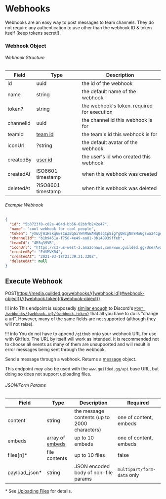 # Webhooks

Webhooks are an easy way to post messages to team channels. They do not require any authentication to use other than the webhook ID & token itself (keep tokens secret!).

### Webhook Object

###### Webhook Structure

| Field      | Type                                   | Description                                 |
|------------|----------------------------------------|---------------------------------------------|
| id         | uuid                                   | the id of the webhook                       |
| name       | string                                 | the default name of the webhook             |
| token?     | string                                 | the webhook's token. required for execution |
| channelId  | uuid                                   | the channel id this webhook is for          |
| teamId     | [team id](/resources/team#team-object) | the team's id this webhook is for           |
| iconUrl    | ?string                                | the default avatar of the webhook           |
| createdBy  | [user id](/resources/user#user-object) | the user's id who created this webhook      |
| createdAt  | ISO8601 timestamp                      | when this webhook was created               |
| deletedAt  | ?ISO8601 timestamp                     | when this webhook was deleted               |

###### Example Webhook

```json
{
  "id": "5b3723f8-c82e-404d-bb56-02bbfb242e47",
  "name": "cool webhook for cool people",
  "token": "yXEUjW1HskqGwsCWZBqGiYW4MGWAWq0sqCp8igYgQWcgNmYMu6gswa24CgoE2Akqk00YS8GYMkeqKUKKlAUYua",
  "channelId": "b1b9451a-f758-4e49-aa81-0b148939ffeb",
  "teamId": "4R5q39VR",
  "iconUrl": "https://s3-us-west-2.amazonaws.com/www.guilded.gg/UserAvatar/74bfc8be9425a926a1f48d9b078509bc-Large.png?w=450&h=450",
  "createdBy": "EdVMVKR4",
  "createdAt": "2021-03-18T23:39:21.320Z",
  "deletedAt": null
}
```

## Execute Webhook
<span class="http-verb">POST</span><span class="http-path">https://media.guilded.gg/webhooks/{[webhook.id](#webhook-object)}/{[webhook.token](#webhook-object)}</span>

!!! info
    This endpoint is supposedly [similar enough](/images/webhooks_identical.png) to Discord's [`POST /webhooks/{webhook.id}/{webhook.token}`](https://discord.dev/resources/webhook#execute-webhook) that all you have to do is "change a url". However, many of the same fields are not supported (although they will not raise).

!!! info
    You do not have to append `/github` onto your webhook URL for use with GitHub. The URL by itself will work as intended. It is recommended not to choose all events as many of them are unsupported and will result in error messages being sent through the webhook.

Send a message through a webhook. Returns a [message](/resources/channel#message-object) object.

This endpoint *may* also be used with the `www.guilded.gg/api` base URL, but doing so does not support uploading files.

###### JSON/Form Params

| Field          | Type                                               | Description                                  | Required                   |
|----------------|----------------------------------------------------|----------------------------------------------|----------------------------|
| content        | string                                             | the message contents (up to 2000 characters) | one of content, embeds     |
| embeds         | array of [embeds](/resources/channel#embed-object) | up to 10 embeds                              | one of content, embeds     |
| files[n]\*     | file contents                                      | up to 10 files                               | false                      |
| payload_json\* | string                                             | JSON encoded body of non-file params         | `multipart/form-data` only |

\* See [Uploading Files](https://discord.dev/reference#uploading-files) for details.

